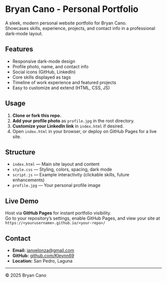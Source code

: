 # Bryan Cano - Personal Portfolio

A sleek, modern personal website portfolio for Bryan Cano.  
Showcases skills, experience, projects, and contact info in a professional dark-mode layout.

## Features

- Responsive dark-mode design
- Profile photo, name, and contact info
- Social icons (GitHub, LinkedIn)
- Core skills displayed as tags
- Timeline of work experience and featured projects
- Easy to customize and extend (HTML, CSS, JS)

## Usage

1. **Clone or fork this repo.**
2. **Add your profile photo** as `profile.jpg` in the root directory.
3. **Customize your LinkedIn link** in `index.html` if desired.
4. Open `index.html` in your browser, or deploy on GitHub Pages for a live site.

## Structure

- `index.html` — Main site layout and content
- `style.css` — Styling, colors, spacing, dark mode
- `script.js` — Example interactivity (clickable skills, future enhancements)
- `profile.jpg` — Your personal profile image

## Live Demo

Host via **GitHub Pages** for instant portfolio visibility.  
Go to your repository’s settings, enable GitHub Pages, and view your site at `https://<yourusername>.github.io/<your-repo>/`

## Contact

- **Email:** [ianvelonza@gmail.com](mailto:ianvelonza@gmail.com)
- **GitHub:** [github.com/Kleynn69](https://github.com/Kleynn69)
- **Location:** San Pedro, Laguna

---

© 2025 Bryan Cano
